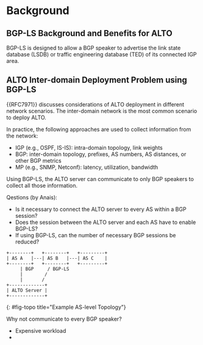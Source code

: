 # Background

## BGP-LS Background and Benefits for ALTO

BGP-LS is designed to allow a BGP speaker to advertise the link state
database (LSDB) or traffic engineering database (TED) of its connected IGP
area.

## ALTO Inter-domain Deployment Problem using BGP-LS

{{RFC7971}} discusses considerations of ALTO deployment in different network
scenarios. The inter-domain network is the most common scenario to deploy
ALTO.

In practice, the following approaches are used to collect information from
the network:

- IGP (e.g., OSPF, IS-IS): intra-domain topology, link weights
- BGP: inter-domain topology, prefixes, AS numbers, AS distances, or other BGP metrics
- MP (e.g., SNMP, Netconf): latency, utilization, bandwidth

Using BGP-LS, the ALTO server can communicate to only BGP speakers to collect
all those information.

Qestions (by Anais):

- Is it necessary to connect the ALTO server to every AS within a BGP session?
- Does the session between the ALTO server and each AS have to enable BGP-LS?
- If using BGP-LS, can the number of necessary BGP sessions be reduced?

~~~
+--------+   +--------+   +---------+
| AS A   |---| AS B   |---| AS C    |
+--------+   +--------+   +---------+
     | BGP     / BGP-LS
     |        /
     |       /
+-------------+
| ALTO Server |
+-------------+
~~~
{: #fig-topo title="Example AS-level Topology"}

Why not communicate to every BGP speaker?

- Expensive workload
- 